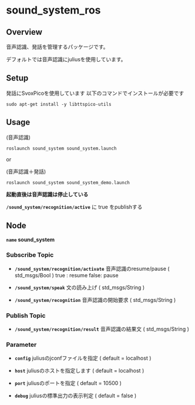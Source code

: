 # sound_system_ros
## Overview
音声認識、発話を管理するパッケージです。

デフォルトでは音声認識にjuliusを使用しています。

## Setup
発話にSvoxPicoを使用しています
以下のコマンドでインストールが必要です
```
sudo apt-get install -y libttspico-utils
```

## Usage

(音声認識)
```
roslaunch sound_system sound_system.launch
```
or

(音声認識＋発話)
```
roslaunch sound_system sound_system_demo.launch
```

**起動直後は音声認識は停止している**

**`/sound_system/recognition/active`** に true をpublishする

## Node
**`name` sound_system**

### Subscribe Topic

* **`/sound_system/recognition/activate`** 音声認識のresume/pause ( std_msgs/Bool )
    true : resume
    false: pause

* **`/sound_system/speak`** 文の読み上げ ( std_msgs/String )

* **`/sound_system/recognition`** 音声認識の開始要求 ( std_msgs/String )


### Publish Topic

* **`/sound_system/recognition/result`** 音声認識の結果文 ( std_msgs/String )


### Parameter

* **`config`** juliusのjconfファイルを指定 ( default = localhost )

* **`host`**   juliusのホストを指定します ( default = localhost )

* **`port`**   juliusのポートを指定 ( default = 10500 )

* **`debug`**  juliusの標準出力の表示判定 ( default = false )

